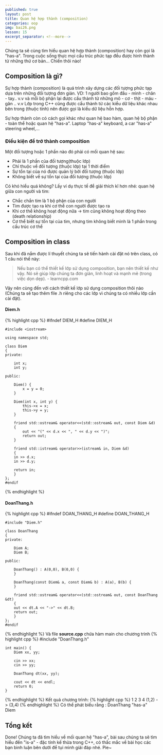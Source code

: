 ```yaml
---
published: true
layout: post
title: Quan hệ hợp thành (composition)
categories: oop
img: bai26.png
lesson: 15
excerpt_separator: <!--more-->
---
```

Chúng ta sẽ cùng tìm hiểu quan hệ hợp thành (composition) hay còn gọi là "has-a". Trong cuộc sống thực mọi cấu trúc phức tạp đều được hình thành từ những thứ cơ bản... Chiến thôi nào!
## Composition là gì?
Sự hợp thành (composition) là quá trình xây dựng các đối tượng phức tạp dựa trên những đối tượng đơn giản. VD: 1 người bao gồm đầu - mình - chân - tay.. v.v và mỗi bộ phận lại được cấu thành từ những mô - cơ - thịt - máu - gân .. v.v Lớp trong C++ cũng được cấu thành từ các kiểu dữ liệu khác nhau bên trong (thuộc tính) nên được gọi là kiểu dữ liệu hỗn hợp.

Sự hợp thành còn có cách gọi khác như quan hệ bao hàm, quan hệ bộ phận - toàn thể hoặc quan hệ "has-a". Laptop "has-a" keyboard, a car "has-a" steering wheel,...
### Điều kiện để trở thành composition
Một đối tượng hoặc 1 phần nào đó phải có mối quan hệ sau:
- Phải là 1 phần của đối tượng(thuộc lớp)
- Chỉ thuộc về đối tượng (thuộc lớp) tại 1 thời điểm
- Sự tồn tại của nó được quản lý bởi đối tượng (thuộc lớp)
- Không biết về sự tồn tại của đối tượng (thuộc lớp)

Có khó hiểu quá không? Lấy ví dụ thực tế để giải thích kĩ hơn nhé: quan hệ giữa con người và tim:
- Chắc chắn tim là 1 bộ phận của con người
- Tim được tạo ra khi cơ thể con người được tạo ra
- Khi cơ thể không hoạt động nữa -> tim cũng không hoạt động theo (death relationship)
- Cơ thể biết sự tồn tại của tim, nhưng tim không biết mình là 1 phần trong cấu trúc cơ thể

## Composition in class
Sau khi đã nắm được lí thuyết chúng ta sẽ tiến hành cài đặt nó trên class, có 1 câu nói thế này:
> Nếu bạn có thể thiết kế lớp sử dụng composition, bạn nên thiết kế như vậy. Nó sẽ giúp lớp chúng ta đơn giản, linh hoạt và mạnh mẽ (trong việc dọn dẹp). - learncpp.com

Vậy nên cùng đến với cách thiết kế lớp sử dụng composition thôi nào (Chúng ta sẽ tạo thêm file .h riêng cho các lớp vì chúng ta có nhiều lớp cần cài đặt).
#### Diem.h
{% highlight cpp %}
    #ifndef DIEM_H
    #define DIEM_H
     
    #include <iostream>
     
    using namespace std;
     
    class Diem
    {
    private:
     
        int x;
        int y;
     
    public:
     
    	Diem() {
    		x = y = 0;
        }
     
        Diem(int x, int y) {
        	this->x = x;
        	this->y = y;
        }
     
        friend std::ostream& operator<<(std::ostream& out, const Diem &d)
        {
            out << "(" << d.x << ", " << d.y << ")";
            return out;
        }
        
        friend std::istream& operator>>(istream& in, Diem &d)
		{
		in >> d.x;
		in >> d.y;

		return in;
		}
    };
    #endif
{% endhighlight %}
#### DoanThang.h
{% highlight cpp %}
    #ifndef DOAN_THANG_H
    #define DOAN_THANG_H
     
    #include "Diem.h"
     
    class DoanThang
    {
    private:
     
        Diem A;
        Diem B;
     
    public:
     
    	DoanThang() : A(0,0), B(0,0) {
        }
     
        DoanThang(const Diem& a, const Diem& b) : A(a), B(b) {
        }
     
        friend std::ostream& operator<<(std::ostream& out, const DoanThang &dt)
		{
		out << dt.A << "->" << dt.B;
		return out;
		}
    };
    #endif
{% endhighlight %}
Và file **source.cpp** chứa hàm main cho chương trình
{% highlight cpp %}
    #include "DoanThang.h"
     
    int main() {
    	Diem xx, yy;
     
    	cin >> xx;
    	cin >> yy;
     
    	DoanThang dt(xx, yy);
     
    	cout << dt << endl;
    	return 0;
    }
{% endhighlight %}
Kết quả chương trình:
{% highlight cpp %}
	1
    2
    3
    4
    (1,2) -> (3,4)
{% endhighlight %}
Có thể phát biểu rằng : DoanThang "has-a" Diem
## Tổng kết
Done! Chúng ta đã tìm hiểu về mối quan hệ "has-a", bài sau chúng ta sẽ tìm hiểu đến "is-a" - đặc tính kế thừa trong C++, có thắc mắc về bài học các bạn bình luận bên dưới để tụi mình giải đáp nhé. Pie~